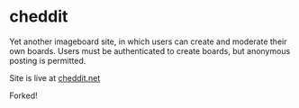 # cheddit

Yet another imageboard site, in which users can create and moderate
their own boards. Users must be authenticated to create boards, but
anonymous posting is permitted.

Site is live at [cheddit.net](https://cheddit.net)

Forked!
